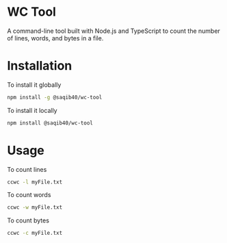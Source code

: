 # WC Tool

A command-line tool built with Node.js and TypeScript to count the number of lines, words, and bytes in a file.

# Installation

To install it globally

```bash
npm install -g @saqib40/wc-tool
```

To install it locally

```bash
npm install @saqib40/wc-tool
```

# Usage

To count lines

```bash
ccwc -l myFile.txt
```

To count words

```bash
ccwc -w myFile.txt
```

To count bytes

```bash
ccwc -c myFile.txt
```